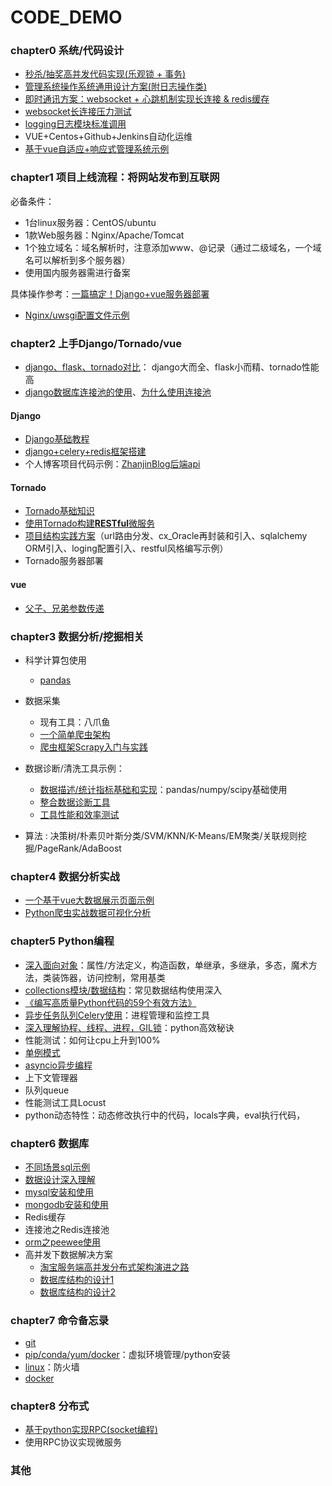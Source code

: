 # CODE_DEMO

### chapter0 系统/代码设计
+ [秒杀/抽奖高并发代码实现(乐观锁 + 事务)](./chapter0/seckill/seckill.py)
+ [管理系统操作系统通用设计方案(附日志操作类)](./chapter0/log_operation.md)
+ [即时通讯方案：websocket + 心跳机制实现长连接 & redis缓存](./chapter0/chat/chat.md)
+ [websocket长连接压力测试](https://www.cnblogs.com/devtest/p/9966465.html)
+ [logging日志模块标准调用](./chapter0/logging.md)
+ VUE+Centos+Github+Jenkins自动化运维
+ [基于vue自适应+响应式管理系统示例](./chapter0/data_borad/data_borad.md)


### chapter1 项目上线流程：将网站发布到互联网
必备条件：
+ 1台linux服务器：CentOS/ubuntu
+ 1款Web服务器：Nginx/Apache/Tomcat
+ 1个独立域名：域名解析时，注意添加www、@记录（通过二级域名，一个域名可以解析到多个服务器）
+ 使用国内服务器需进行备案

具体操作参考：[一篇搞定！Django+vue服务器部署](./chapter1/chapter1.md)
+ [Nginx/uwsgi配置文件示例](./chapter1/config.md)

### chapter2 上手Django/Tornado/vue
+ [django、flask、tornado对比](https://www.imooc.com/article/24759)： django大而全、flask小而精、tornado性能高
+ [django数据库连接池的使用](https://github.com/altairbow/django-db-connection-pool)、[为什么使用连接池](https://www.cnblogs.com/sharpest/p/6240475.html)
#### Django
+ [Django基础教程](https://code.ziqiangxuetang.com/django/django-queryset-advance.html)
+ [django+celery+redis框架搭建](https://www.jianshu.com/p/61e573611a06?tdsourcetag=s_pcqq_aiomsg)
+ 个人博客项目代码示例：[ZhanjinBlog后端api](https://github.com/caizhanjin/zhanjinblog_api)

#### Tornado
+ [Tornado基础知识](./chapter2/basics.md)
+ [使用Tornado构建**RESTful**微服务](./chapter2/RESTful.md)
+ [项目结构实践方案](https://github.com/caizhanjin/tornado_framework)（url路由分发、cx_Oracle再封装和引入、sqlalchemy ORM引入、loging配置引入、restful风格编写示例）
+ Tornado服务器部署

#### vue
+ [父子、兄弟参数传递](./chapter2/basics.md)
 
### chapter3 数据分析/挖掘相关
+ 科学计算包使用
    + [pandas](./chapter3/pandas.md) 

+ 数据采集
    + 现有工具：八爪鱼
    + [一个简单爬虫架构](chapter3/simple_spider/simple_spider.md)
    + [爬虫框架Scrapy入门与实践](chapter3/scrapy_basic/scrapy_basic.md)

+ 数据诊断/清洗工具示例：
    + [数据描述/统计指标基础和实现](./chapter3/data_dumps/data_dumps.py)：pandas/numpy/scipy基础使用
    + [整合数据诊断工具](./chapter3/data_dumps/wrap_up.py)
    + [工具性能和效率测试](./chapter3/data_dumps/wrap_up_with_time.py)

+ 算法 : 决策树/朴素贝叶斯分类/SVM/KNN/K-Means/EM聚类/关联规则挖掘/PageRank/AdaBoost

### chapter4 数据分析实战
+ [一个基于vue大数据展示页面示例](./chapter4/data_show_vue/data_show_vue.md)
+ [Python爬虫实战数据可视化分析](./chapter4/spider_and_show/spider_and_show.md)

### chapter5 Python编程
+ [深入面向对象](./chapter5/OO.md)：属性/方法定义，构造函数，单继承，多继承，多态，魔术方法，类装饰器，访问控制，常用基类
+ [collections模块/数据结构](./chapter5/collections.md)：常见数据结构使用深入
+ [《编写高质量Python代码的59个有效方法》](./chapter5/code_advise/code_advise.md)
+ [异步任务队列Celery使用](./chapter5/celery/celery.md)：进程管理和监控工具
+ [深入理解协程、线程、进程，GIL锁](./chapter5/gil/gil.md)：python高效秘诀
+ 性能测试：如何让cpu上升到100%
+ [单例模式](https://www.cnblogs.com/huchong/p/8244279.html#_lab2_1_3)
+ [asyncio异步编程](https://www.cnblogs.com/zhangyafei/p/13302982.html)
+ 上下文管理器
+ 队列queue
+ 性能测试工具Locust
+ python动态特性：动态修改执行中的代码，locals字典，eval执行代码， 

### chapter6 数据库
+ [不同场景sql示例](./chapter6/sql.md)
+ [数据设计深入理解](./chapter6/db_design.md)
+ [mysql安装和使用](./chapter6/mongodb.md)
+ [mongodb安装和使用](./chapter6/mongodb.md)
+ Redis缓存
+ 连接池之Redis连接池
+ [orm之peewee使用](https://www.cnblogs.com/miaojiyao/articles/5217757.html)
+ 高并发下数据解决方案
    + [淘宝服务端高并发分布式架构演进之路](https://segmentfault.com/a/1190000018626163)
    + [数据库结构的设计1](https://www.cnblogs.com/llcdbk/p/8183509.html)
    + [数据库结构的设计2](https://blog.csdn.net/qq_36236890/article/details/82390412)
    
### chapter7 命令备忘录
+ [git](./chapter7/git.md)
+ [pip/conda/yum/docker](./chapter7/packages.md)：虚拟环境管理/python安装
+ [linux](./chapter7/linux.md)：防火墙
+ [docker](./chapter7/docker.md)

### chapter8 分布式
+ [基于python实现RPC(socket编程)](./chapter8/rpc/rpc.md)
+ 使用RPC协议实现微服务



### 其他

